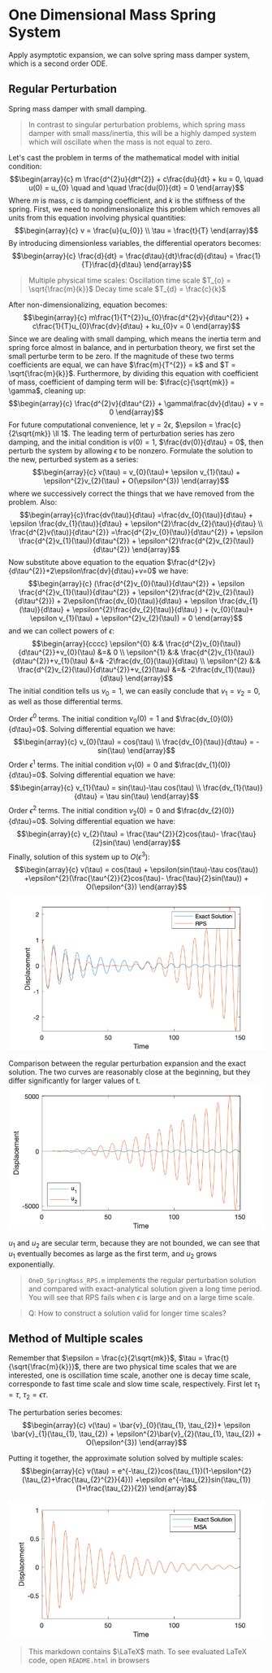 # One Dimensional Mass Spring System

Apply asymptotic expansion, we can solve spring mass damper system, which is a second order ODE. 

## Regular Perturbation 

Spring mass damper with small damping. 

> In contrast to singular perturbation problems, which spring mass damper with small mass/inertia, this will be a highly damped system which will oscillate when the mass is not equal to zero. 

Let's cast the problem in terms of the mathematical model with initial condition:
$$\begin{array}{c}
m \frac{d^{2}u}{dt^{2}} + c\frac{du}{dt} + ku = 0, \quad u(0) = u_{0} \quad and \quad \frac{du(0)}{dt} = 0
\end{array}$$
Where $m$ is mass, $c$ is damping coefficient, and $k$ is the stiffness of the spring. 
First, we need to nondimensionalize this problem which removes all units from this equation involving physical quantities:
$$\begin{array}{c}
v = \frac{u}{u_{0}}  \\ \tau = \frac{t}{T}
\end{array}$$
By introducing dimensionless variables, the differential operators becomes:
$$\begin{array}{c}
\frac{d}{dt} = \frac{d\tau}{dt}\frac{d}{d\tau} = \frac{1}{T}\frac{d}{d\tau}
\end{array}$$
> Multiple physical time scales: 
> Oscillation time scale $T_{o} = \sqrt{\frac{m}{k}}$
> Decay time scale $T_{d} = \frac{c}{k}$

After non-dimensionalizing, equation becomes:
$$\begin{array}{c}
m\frac{1}{T^{2}}u_{0}\frac{d^{2}v}{d\tau^{2}} + c\frac{1}{T}u_{0}\frac{dv}{d\tau} + ku_{0}v = 0
\end{array}$$
Since we are dealing with small damping, which means the inertia term and spring force almost in balance, and in perturbation theory, we first set the small perturbe term to be zero. If the magnitude of these two terms coefficients are equal, we can have $\frac{m}{T^{2}} = k$ and $T = \sqrt{\frac{m}{k}}$. 
Furthermore, by dividing this equation with coefficient of mass, coefficient of damping term will be: $\frac{c}{\sqrt{mk}} = \gamma$, cleaning up: 
$$\begin{array}{c}
\frac{d^{2}v}{d\tau^{2}} + \gamma\frac{dv}{d\tau} + v = 0
\end{array}$$
For future computational convenience, let $\gamma = 2\epsilon$, $\epsilon = \frac{c}{2\sqrt{mk}} \ll 1$. 
The leading term of perturbation series has zero damping, and the initial condition is $v(0) = 1$, $\frac{dv(0)}{d\tau} = 0$, then perturb the system by allowing $\epsilon$ to be nonzero. Formulate the solution to the new, perturbed system as a series:  
$$\begin{array}{c} v(\tau) = v_{0}(\tau)+ \epsilon v_{1}(\tau) + \epsilon^{2}v_{2}(\tau) + O(\epsilon^{3})
\end{array}$$
where we successively correct the things that we have removed from the problem. Also:
$$\begin{array}{c}\frac{dv(\tau)}{d\tau} =\frac{dv_{0}(\tau)}{d\tau} + \epsilon \frac{dv_{1}(\tau)}{d\tau} + \epsilon^{2}\frac{dv_{2}(\tau)}{d\tau} \\
\frac{d^{2}v(\tau)}{d\tau^{2}} =\frac{d^{2}v_{0}(\tau)}{d\tau^{2}} + \epsilon \frac{d^{2}v_{1}(\tau)}{d\tau^{2}} + \epsilon^{2}\frac{d^{2}v_{2}(\tau)}{d\tau^{2}} \end{array}$$
Now substitute above equation to the equation $\frac{d^{2}v}{d\tau^{2}}+2\epsilon\frac{dv}{d\tau}+v=0$ we have:
$$\begin{array}{c}
(\frac{d^{2}v_{0}(\tau)}{d\tau^{2}} + \epsilon \frac{d^{2}v_{1}(\tau)}{d\tau^{2}} + \epsilon^{2}\frac{d^{2}v_{2}(\tau)}{d\tau^{2}}) + 2\epsilon(\frac{dv_{0}(\tau)}{d\tau} + \epsilon \frac{dv_{1}(\tau)}{d\tau} + \epsilon^{2}\frac{dv_{2}(\tau)}{d\tau} ) + (v_{0}(\tau)+ \epsilon v_{1}(\tau) + \epsilon^{2}v_{2}(\tau)) = 0 \end{array}$$
and we can collect powers of $\epsilon$:
$$\begin{array}{cccc}
\epsilon^{0} &:& \frac{d^{2}v_{0}(\tau)}{d\tau^{2}}+v_{0}(\tau)  &=& 0 \\
\epsilon^{1} &:& \frac{d^{2}v_{1}(\tau)}{d\tau^{2}}+v_{1}(\tau) &=& -2\frac{dv_{0}(\tau)}{d\tau} \\ 
\epsilon^{2} &:& \frac{d^{2}v_{2}(\tau)}{d\tau^{2}}+v_{2}(\tau) &=& -2\frac{dv_{1}(\tau)}{d\tau} 
\end{array}$$
The initial condition tells us $v_{0} = 1$, we can easily conclude that $v_{1} = v_{2} = 0$, as well as those differential terms. 

Order $\epsilon^{0}$ terms.
The initial condition $v_{0}(0) = 1$ and $\frac{dv_{0}(0)}{d\tau}=0$. Solving differential equation we have: 
$$\begin{array}{c}
v_{0}(\tau) = cos(\tau) \\
\frac{dv_{0}(\tau)}{d\tau} = -sin(\tau) 
\end{array}$$
Order $\epsilon^{1}$ terms.
The initial condition $v_{1}(0) = 0$ and $\frac{dv_{1}(0)}{d\tau}=0$. Solving differential equation we have: 
$$\begin{array}{c}
v_{1}(\tau) = sin(\tau)-\tau cos(\tau) \\
\frac{dv_{1}(\tau)}{d\tau} = \tau sin(\tau) 
\end{array}$$
Order $\epsilon^{2}$ terms.
The initial condition $v_{2}(0) = 0$ and $\frac{dv_{2}(0)}{d\tau}=0$. Solving differential equation we have: 
$$\begin{array}{c}
v_{2}(\tau) = \frac{\tau^{2}}{2}cos(\tau)- \frac{\tau}{2}sin(\tau)
\end{array}$$
Finally, solution of this system up to $O(\epsilon^{3})$:
$$\begin{array}{c}
v(\tau) = cos(\tau) + \epsilon(sin(\tau)-\tau cos(\tau)) +\epsilon^{2}(\frac{\tau^{2}}{2}cos(\tau)- \frac{\tau}{2}sin(\tau)) + O(\epsilon^{3})
\end{array}$$
![](img/exact_vs_RPS.png)

Comparison between the regular perturbation expansion and the exact solution. The two curves are reasonably close at the beginning, but they differ significantly for larger values of t.
![](img/u1_vs_u2.png)

$u_{1}$ and $u_{2}$ are secular term, because they are not bounded, we can see that $u_{1}$ eventually becomes as large as the first term, and $u_{2}$ grows exponentially. 

> `OneD_SpringMass_RPS.m` implements the regular perturbation solution and compared with exact-analytical solution given a long time period. You will see that RPS fails when $\epsilon$ is large and on a large time scale. 

> Q: How to construct a solution valid for longer time scales?

## Method of Multiple scales

Remember that $\epsilon = \frac{c}{2\sqrt{mk}}$, $\tau = \frac{t}{\sqrt{\frac{m}{k}}}$, there are two physical time scales that we are interested, one is oscillation time scale, another one is decay time scale, corresponde to fast time scale and slow time scale, respectively. First let $\tau_{1} = \tau$, $\tau_{2} = \epsilon\tau$. 

The perturbation series becomes: 
$$\begin{array}{c}
v(\tau) = \bar{v}_{0}(\tau_{1}, \tau_{2})+ \epsilon \bar{v}_{1}(\tau_{1}, \tau_{2}) + \epsilon^{2}\bar{v}_{2}(\tau_{1}, \tau_{2}) + O(\epsilon^{3})
\end{array}$$

Putting it together, the approximate solution solved by multiple scales:
$$\begin{array}{c}
v(\tau) = e^{-\tau_{2}}cos(\tau_{1})(1-\epsilon^{2}(\tau_{2}+\frac{\tau_{2}^{2}}{4})) +\epsilon e^{-\tau_{2}}sin(\tau_{1})(1+\frac{\tau_{2}}{2})
\end{array}$$

![](img/exact_vs_MSA.png)



> This markdown contains $\LaTeX$ math. To see evaluated LaTeX code, open `README.html` in browsers 



